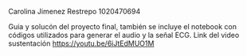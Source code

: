 Carolina Jimenez Restrepo
1020470694

Guia y solucón del proyecto final, también se incluye el notebook con códigos utilizados para generar el audio y la señal ECG.
Link del video sustentación https://youtu.be/6iJtEdMUO1M
